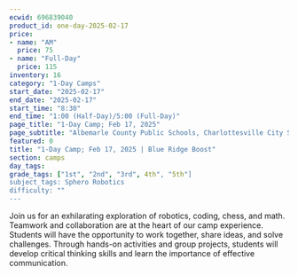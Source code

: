 ```yaml
---
ecwid: 696839040
product_id: one-day-2025-02-17
price:
- name: "AM"
  price: 75
- name: "Full-Day"
  price: 115
inventory: 16
category: "1-Day Camps"
start_date: "2025-02-17"
end_date: "2025-02-17"
start_time: "8:30"
end_time: "1:00 (Half-Day)/5:00 (Full-Day)"
page_title: "1-Day Camp; Feb 17, 2025"
page_subtitle: "Albemarle County Public Schools, Charlottesville City Schools, Peabody School, St. Anne's-Belfield School"
featured: 0
title: "1-Day Camp; Feb 17, 2025 | Blue Ridge Boost"
section: camps
day_tags: 
grade_tags: ["1st", "2nd", "3rd", 4th", "5th"]
subject_tags: Sphero Robotics
difficulty: ""
---
```

Join us for an exhilarating exploration of robotics, coding, chess, and math. Teamwork and collaboration are at the heart of our camp experience. Students will have the opportunity to work together, share ideas, and solve challenges. Through hands-on activities and group projects, students will develop critical thinking skills and learn the importance of effective communication.
